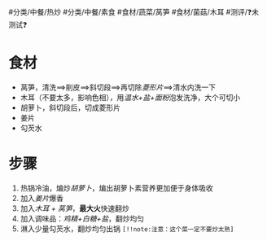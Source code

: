 #分类/中餐/热炒 #分类/中餐/素食 
#食材/蔬菜/莴笋 #食材/菌菇/木耳 
#测评/❓未测试❓

# 食材
- 莴笋，清洗==>削皮==>斜切段==>再切除*菱形片*==>清水内洗一下
- 木耳（不要太多，影响色相），用*温水+盐+面粉*泡发洗净，大个可切小
- 胡萝卜，斜切段后，切成菱形片
- 姜片
- 勾芡水

# 步骤
1. 热锅冷油，煸炒*胡萝卜*，煸出胡萝卜素营养更加便于身体吸收
2. 加入*姜片*爆香
3. 加入*木耳 + 莴笋*，**最大火**快速翻炒
4. 加入调味品：*鸡精+白糖+盐*，翻炒均匀
5. 淋入少量勾芡水，翻炒均匀出锅
`[!!note:注意：这个菜一定不要炒太熟]`